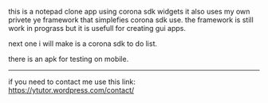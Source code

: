 this is a notepad clone app using corona sdk widgets
it also uses my own privete ye framework that simplefies corona sdk use.
the framework is still work in prograss but it is usefull for creating
gui apps.

next one i will make is a corona sdk to do list.

there is an apk for testing on mobile.

----------------------------------------

if you need to contact me use this link:
https://ytutor.wordpress.com/contact/
